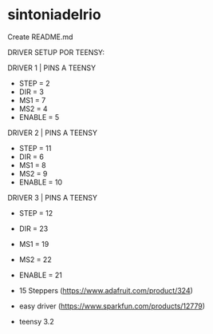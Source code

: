 # sintoniadelrio
 Create README.md
 
  DRIVER SETUP POR TEENSY:
 
DRIVER 1 | PINS A TEENSY
 - STEP = 2
 - DIR = 3
 - MS1 = 7
 - MS2 = 4
 - ENABLE = 5

DRIVER 2 | PINS A TEENSY
 - STEP = 11
 - DIR = 6
 - MS1 = 8
 - MS2 = 9
 - ENABLE = 10

DRIVER 3 | PINS A TEENSY
- STEP = 12
- DIR = 23
- MS1 = 19
- MS2 = 22
- ENABLE = 21

- 15 Steppers (https://www.adafruit.com/product/324)
- easy driver (https://www.sparkfun.com/products/12779)
- teensy 3.2
